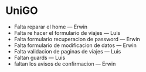 # UniGO
- Falta reparar el home — Erwin
- Falta re hacer el formulario de viajes — Luis 
- Falta formulario recuperacion de password — Erwin
- Falta formulario de modificacion de datos — Erwin
- Falta validacion de paginas de viajes — Luis
- Faltan guards — Luis
- faltan los avisos de confirmacion — Erwin
